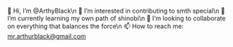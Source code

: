 👋 Hi, I’m @ArthyBlack\n
👀 I’m interested in contributing to smth special\n
🌱 I’m currently learning my own path of shinobi\n
💞️ I’m looking to collaborate on everything that balances the force\n
📫 How to reach me: mr.arthurblack@gmail.com
